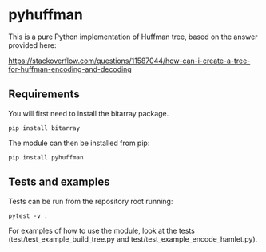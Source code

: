 # pyhuffman

This is a pure Python implementation of Huffman tree, based on the answer provided here: 

https://stackoverflow.com/questions/11587044/how-can-i-create-a-tree-for-huffman-encoding-and-decoding

## Requirements

You will first need to install the bitarray package.

```
pip install bitarray
```

The module can then be installed from pip:

```
pip install pyhuffman
```

## Tests and examples

Tests can be run from the repository root running:

```
pytest -v .
```

For examples of how to use the module, look at the tests (test/test_example_build_tree.py and test/test_example_encode_hamlet.py).
